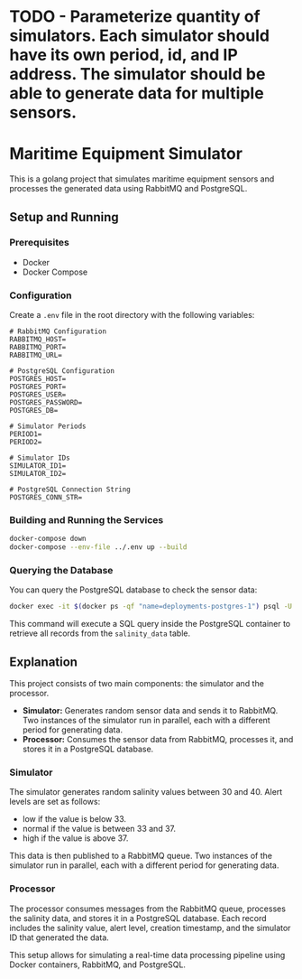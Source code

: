 

# TODO - Parameterize quantity of simulators. Each simulator should have its own period, id, and IP address. The simulator should be able to generate data for multiple sensors.

# Maritime Equipment Simulator

This is a golang project that simulates maritime equipment sensors and processes the generated data using RabbitMQ and PostgreSQL.


## Setup and Running

### Prerequisites

- Docker
- Docker Compose

### Configuration

Create a `.env` file in the root directory with the following variables:

```
# RabbitMQ Configuration
RABBITMQ_HOST=
RABBITMQ_PORT=
RABBITMQ_URL=

# PostgreSQL Configuration
POSTGRES_HOST=
POSTGRES_PORT=
POSTGRES_USER=
POSTGRES_PASSWORD=
POSTGRES_DB=

# Simulator Periods
PERIOD1=
PERIOD2=

# Simulator IDs
SIMULATOR_ID1=
SIMULATOR_ID2=

# PostgreSQL Connection String
POSTGRES_CONN_STR=
```

### Building and Running the Services

```sh
docker-compose down
docker-compose --env-file ../.env up --build
```

### Querying the Database

You can query the PostgreSQL database to check the sensor data:

```sh
docker exec -it $(docker ps -qf "name=deployments-postgres-1") psql -U user -d maritime -c "SELECT * FROM salinity_data;"
```

This command will execute a SQL query inside the PostgreSQL container to retrieve all records from the `salinity_data` table.

## Explanation

This project consists of two main components: the simulator and the processor.

- **Simulator:** Generates random sensor data and sends it to RabbitMQ. Two instances of the simulator run in parallel, each with a different period for generating data.
- **Processor:** Consumes the sensor data from RabbitMQ, processes it, and stores it in a PostgreSQL database.

### Simulator

The simulator generates random salinity values between 30 and 40. Alert levels are set as follows:

* low if the value is below 33.
* normal if the value is between 33 and 37.
* high if the value is above 37.

This data is then published to a RabbitMQ queue. Two instances of the simulator run in parallel, each with a different period for generating data.

### Processor

The processor consumes messages from the RabbitMQ queue, processes the salinity data, and stores it in a PostgreSQL database. Each record includes the salinity value, alert level, creation timestamp, and the simulator ID that generated the data.

This setup allows for simulating a real-time data processing pipeline using Docker containers, RabbitMQ, and PostgreSQL.
